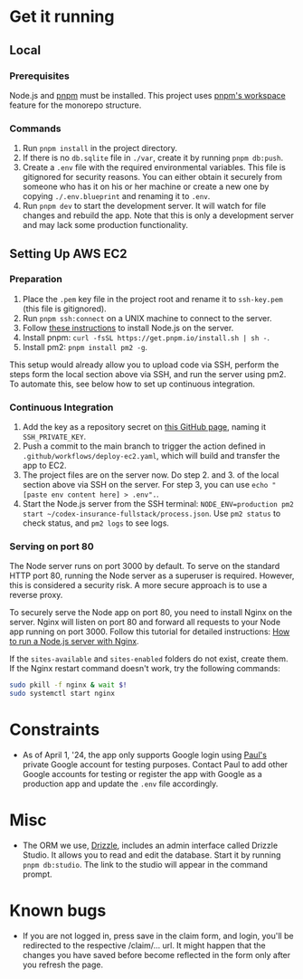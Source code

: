 # Get it running

## Local

### Prerequisites

Node.js and [pnpm](https://pnpm.io/) must be installed. This project uses [pnpm's workspace](https://pnpm.io/workspaces) feature for the monorepo structure.

### Commands

1. Run `pnpm install` in the project directory.
2. If there is no `db.sqlite` file in `./var`, create it by running `pnpm db:push`.
3. Create a `.env` file with the required environmental variables. This file is gitignored for security reasons. You can either obtain it securely from someone who has it on his or her machine or create a new one by copying `./.env.blueprint` and renaming it to `.env`.
4. Run `pnpm dev` to start the development server. It will watch for file changes and rebuild the app. Note that this is only a development server and may lack some production functionality.

## Setting Up AWS EC2

### Preparation

1. Place the `.pem` key file in the project root and rename it to `ssh-key.pem` (this file is gitignored).
2. Run `pnpm ssh:connect` on a UNIX machine to connect to the server.
3. Follow [these instructions](https://nodejs.org/en/download/package-manager) to install Node.js on the server.
4. Install pnpm: `curl -fsSL https://get.pnpm.io/install.sh | sh -`.
5. Install pm2: `pnpm install pm2 -g`.

This setup would already allow you to upload code via SSH, perform the steps form the local section above via SSH, and run the server using pm2. To automate this, see below how to set up continuous integration.

### Continuous Integration

1. Add the key as a repository secret on [this GitHub page](https://github.com/codexstanford/codex-insurance-fullstack/settings/secrets/actions), naming it `SSH_PRIVATE_KEY`.
2. Push a commit to the main branch to trigger the action defined in `.github/workflows/deploy-ec2.yaml`, which will build and transfer the app to EC2.
3. The project files are on the server now. Do step 2. and 3. of the local section above via SSH on the server. For step 3, you can use `echo "[paste env content here] > .env".`.
4. Start the Node.js server from the SSH terminal: `NODE_ENV=production pm2 start ~/codex-insurance-fullstack/process.json`. Use `pm2 status` to check status, and `pm2 logs` to see logs.

### Serving on port 80

The Node server runs on port 3000 by default. To serve on the standard HTTP port 80, running the Node server as a superuser is required. However, this is considered a security risk. A more secure approach is to use a reverse proxy.

To securely serve the Node app on port 80, you need to install Nginx on the server. Nginx will listen on port 80 and forward all requests to your Node app running on port 3000. Follow this tutorial for detailed instructions: [How to run a Node.js server with Nginx](https://dev.to/logrocket/how-to-run-a-node-js-server-with-nginx-588).

If the `sites-available` and `sites-enabled` folders do not exist, create them. If the Nginx restart command doesn't work, try the following commands:

```bash
sudo pkill -f nginx & wait $!
sudo systemctl start nginx
```

# Constraints

- As of April 1, '24, the app only supports Google login using [Paul's](mailto:paul.f.welter@gmail.com) private Google account for testing purposes. Contact Paul to add other Google accounts for testing or register the app with Google as a production app and update the `.env` file accordingly.

# Misc

- The ORM we use, [Drizzle](https://orm.drizzle.team), includes an admin interface called Drizzle Studio. It allows you to read and edit the database. Start it by running `pnpm db:studio`. The link to the studio will appear in the command prompt.

# Known bugs

- If you are not logged in, press save in the claim form, and login, you'll be redirected to the respective /claim/... url. It might happen that the changes you have saved before become reflected in the form only after you refresh the page.
